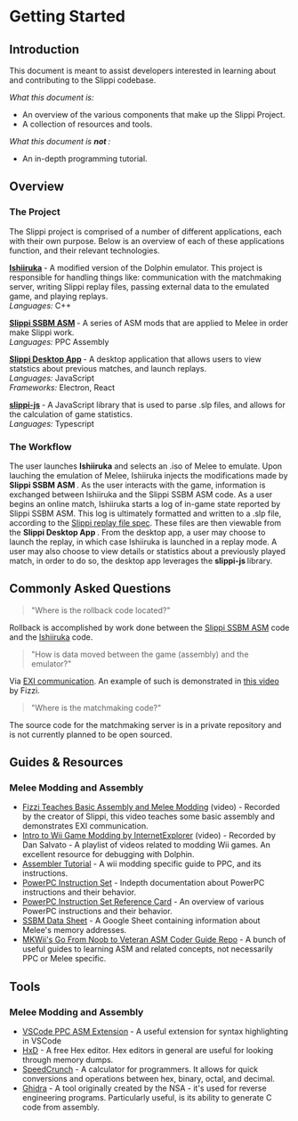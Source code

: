# Getting Started

## Introduction
This document is meant to assist developers interested in learning about and contributing to the Slippi codebase. 

<i> What this document is: </i> <br>
* An overview of the various components that make up the Slippi Project. 
* A collection of resources and tools. 

<i> What this document is <b> not </b>: </i> <br>
* An in-depth programming tutorial.

## Overview

### The Project
The Slippi project is comprised of a number of different applications, each with their own purpose. Below is an overview of each of these applications function, and their relevant technologies.

<b> [Ishiiruka](https://github.com/project-slippi/Ishiiruka) </b> - A modified version of the Dolphin emulator. This project is responsible for handling things like: communication with the matchmaking server, writing Slippi replay files, passing external data to the emulated game, and playing replays. 
<br> <i> Languages: </i> C++ 

<b> [Slippi SSBM ASM](https://github.com/project-slippi/slippi-ssbm-asm) </b> - A series of ASM mods that are applied to Melee in order make Slippi work.
<br> <i> Languages: </i> PPC Assembly

<b> [Slippi Desktop App](https://github.com/project-slippi/slippi-desktop-app) </b> - A desktop application that allows users to view statstics about previous matches, and launch replays.
<br> <i> Languages: </i> JavaScript
<br> <i> Frameworks: </i> Electron, React

<b> [slippi-js](https://github.com/project-slippi/slippi-js) </b> - A JavaScript library that is used to parse .slp files, and allows for the calculation of game statistics. 
<br> <i> Languages: </i> Typescript

### The Workflow

The user launches <b>Ishiiruka</b> and selects an .iso of Melee to emulate. Upon lauching the emulation of Melee, Ishiiruka injects the modifications made by <b> Slippi SSBM ASM </b>. As the user interacts with the game, information is exchanged between Ishiiruka and the Slippi SSBM ASM code. As a user begins an online match, Ishiiruka starts a log of in-game state reported by Slippi SSBM ASM. This log is ultimately formatted and written to a .slp file, according to the [Slippi replay file spec](https://github.com/project-slippi/slippi-wiki). These files are then viewable from the <b> Slippi Desktop App </b>. From the desktop app, a user may choose to launch the replay, in which case Ishiiruka is launched in a replay mode. A user may also choose to view details or statistics about a previously played match, in order to do so, the desktop app leverages the <b> slippi-js </b> library.  


## Commonly Asked Questions
> "Where is the rollback code located?"  

Rollback is accomplished by work done between the [Slippi SSBM ASM](https://github.com/project-slippi/slippi-ssbm-asm/search?p=1&q=rollback&unscoped_q=rollback) code and the [Ishiiruka](https://github.com/project-slippi/Ishiiruka/search?q=rollback&unscoped_q=rollback) code.

> "How is data moved between the game (assembly) and the emulator?"

Via [EXI communication](https://github.com/project-slippi/Ishiiruka/blob/slippi/Source/Core/Core/HW/EXI_DeviceSlippi.cpp). An example of such is demonstrated in [this video](https://github.com/project-slippi/Ishiiruka/search?q=rollback&unscoped_q=rollback) by Fizzi.

> "Where is the matchmaking code?"

The source code for the matchmaking server is in a private repository and is not currently planned to be open sourced.

## Guides & Resources

### Melee Modding and Assembly
* [Fizzi Teaches Basic Assembly and Melee Modding](https://www.youtube.com/watch?v=NOq49h0tkBI) (video) - Recorded by the creator of Slippi, this video teaches some basic assembly and demonstrates EXI communication.
* [Intro to Wii Game Modding by InternetExplorer](https://www.youtube.com/watch?v=IOyQhK2OCs0&list=PL6GfYYW69Pa2L8ZuT5lGrJoC8wOWvbIQv) (video) - Recorded by Dan Salvato - A playlist of videos related to modding Wii games. An excellent resource for debugging with Dolphin.
* [Assembler Tutorial](http://wiibrew.org/wiki/Assembler_Tutorial) - A wii modding specific guide to PPC, and its instructions. 
* [PowerPC Instruction Set](https://www.ibm.com/support/knowledgecenter/en/ssw_aix_71/assembler/idalangref_ins_set.html) - Indepth documentation about PowerPC instructions and their behavior.
* [PowerPC Instruction Set Reference Card](http://www.tentech.ca/downloads/other/PPC_Quick_Ref_Card-Rev1_Oct12_2010.pdf) - An overview of various PowerPC instructions and their behavior.
* [SSBM Data Sheet](https://docs.google.com/spreadsheets/d/1JX2w-r2fuvWuNgGb6D3Cs4wHQKLFegZe2jhbBuIhCG8/preview#gid=12) - A Google Sheet containing information about Melee's memory addresses.
* [MKWii's Go From Noob to Veteran ASM Coder Guide Repo](https://mkwii.com/showthread.php?tid=1114) - A bunch of useful guides to learning ASM and related concepts, not necessarily PPC or Melee specific.

## Tools

### Melee Modding and Assembly
* [VSCode PPC ASM Extension](https://marketplace.visualstudio.com/items?itemName=OGoodness.powerpc-syntax) - A useful extension for syntax highlighting in VSCode
* [HxD](https://mh-nexus.de/en/hxd/) - A free Hex editor. Hex editors in general are useful for looking through memory dumps. 
* [SpeedCrunch](https://speedcrunch.org/) - A calculator for programmers. It allows for quick conversions and operations between hex, binary, octal, and decimal. 
* [Ghidra](https://ghidra-sre.org/) - A tool originally created by the NSA - it's used for reverse engineering programs. Particularly useful, is its ability to generate C code from assembly. 
